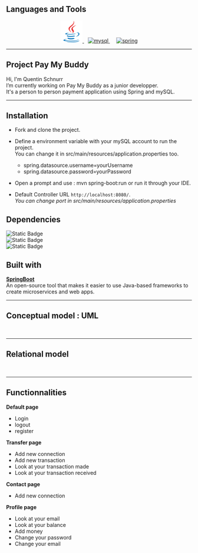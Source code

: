<p align="center"><a href="https://zupimages.net/viewer.php?id=23/26/hl85.png"><img src="https://zupimages.net/up/23/26/hl85.png" alt="" /></a></p>

## Languages and Tools
<p align="center">
<a href="https://www.java.com" target="_blank" rel="noreferrer"> 
<img src="https://raw.githubusercontent.com/devicons/devicon/master/icons/java/java-original.svg" alt="java" width="60" height="60"/>
</a>&ensp;   
<a href="https://www.mysql.com/" target="_blank" rel="noreferrer"> 
<img src="https://upload.wikimedia.org/wikipedia/fr/6/62/MySQL.svg" alt="mysql" width="70" height="70"/> 
</a>&emsp; 
<a href="https://spring.io/" target="_blank" rel="noreferrer"> 
<img src="https://www.vectorlogo.zone/logos/springio/springio-icon.svg" alt="spring" width="50" height="50"/>
</a> 
</p>

---
## Project Pay My Buddy
Hi, I'm Quentin Schnurr  
I’m currently working on Pay My Buddy as a junior developper.  
It's a person to person payment application using Spring and mySQL.  

---
## Installation

- Fork and clone the project.
- Define a environment variable with your mySQL account to run the project.  
You can change it in src/main/resources/application.properties too. 
    - spring.datasource.username=yourUsername     
    - spring.datasource.password=yourPassword

- Open a prompt and use : mvn spring-boot:run or run it through your IDE.
- Default Controller URL `http://localhost:8080/`.  
*You can change port in src/main/resources/application.properties*


## Dependencies

![Static Badge](https://img.shields.io/badge/Maven-red?link=https%3A%2F%2Fmaven.apache.org%2F)  
![Static Badge](https://img.shields.io/badge/Thymleaf-darkgreen?link=https%3A%2F%2Fwww.thymeleaf.org%2F)  
![Static Badge](https://img.shields.io/badge/Spring_security-green?link=https%3A%2F%2Fspring.io%2Fprojects%2Fspring-security)
 

## Built with

**[SpringBoot](https://spring.io/projects/spring-boot/)**  
An open-source tool that makes it easier to use Java-based frameworks to create microservices and web apps.

---
## Conceptual model : UML
<a href="https://zupimages.net/viewer.php?id=23/26/57y9.png"><img src="https://zupimages.net/up/23/26/57y9.png" alt="" /></a>

---
## Relational model
<a href="https://zupimages.net/viewer.php?id=23/26/en7u.png"><img src="https://zupimages.net/up/23/26/en7u.png" alt="" /></a>

---
## Functionnalities 

**Default page**
- Login  
- logout   
- register  
 
**Transfer page**
- Add new connection  
- Add new transaction  
- Look at your transaction made  
- Look at your transaction received  

**Contact page**
- Add new connection  

**Profile page**
- Look at your email   
- Look at your balance  
- Add money  
- Change your password  
- Change your email  
